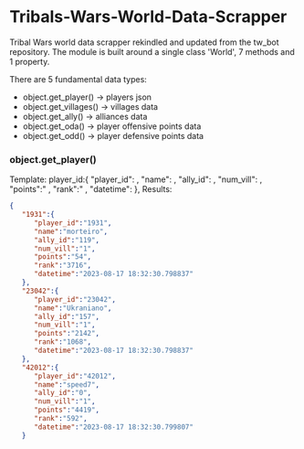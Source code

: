 # Tribals-Wars-World-Data-Scrapper
Tribal Wars world data scrapper rekindled and updated from the tw_bot repository. The module is built around a single class 'World', 7 methods and 1 property.

There are 5 fundamental data types:
- object.get_player() -> players json
- object.get_villages() -> villages data
- object.get_ally() -> alliances data
- object.get_oda() -> player offensive points data
- object.get_odd() -> player defensive points data

### object.get_player()
Template:
   player_id:{
      "player_id": ,
      "name": ,
      "ally_id": ,
      "num_vill": ,
      "points":" ,
      "rank":" ,
      "datetime": 
   },
Results:
```json
{
   "1931":{
      "player_id":"1931",
      "name":"morteiro",
      "ally_id":"119",
      "num_vill":"1",
      "points":"54",
      "rank":"3716",
      "datetime":"2023-08-17 18:32:30.798837"
   },
   "23042":{
      "player_id":"23042",
      "name":"Ukraniano",
      "ally_id":"157",
      "num_vill":"1",
      "points":"2142",
      "rank":"1068",
      "datetime":"2023-08-17 18:32:30.798837"
   },
   "42012":{
      "player_id":"42012",
      "name":"speed7",
      "ally_id":"0",
      "num_vill":"1",
      "points":"4419",
      "rank":"592",
      "datetime":"2023-08-17 18:32:30.799807"
   }
```
